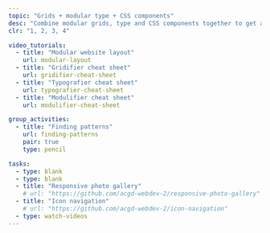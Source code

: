 ```yaml
---
topic: "Grids + modular type + CSS components"
desc: "Combine modular grids, type and CSS components together to get a website running quickly."
clr: "1, 2, 3, 4"

video_tutorials:
  - title: "Modular website layout"
    url: modular-layout
  - title: "Gridifier cheat sheet"
    url: gridifier-cheat-sheet
  - title: "Typografier cheat sheet"
    url: typografier-cheat-sheet
  - title: "Modulifier cheat sheet"
    url: modulifier-cheat-sheet

group_activities:
  - title: "Finding patterns"
    url: finding-patterns
    pair: true
    type: pencil

tasks:
  - type: blank
  - type: blank
  - title: "Responsive photo gallery"
    # url: "https://github.com/acgd-webdev-2/responsive-photo-gallery"
  - title: "Icon navigation"
    # url: "https://github.com/acgd-webdev-2/icon-navigation"
  - type: watch-videos
---
```

